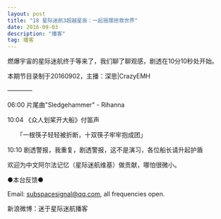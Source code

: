 ```yaml
---
layout: post
title: "18 星际迷航3超越星辰：一起摇摆拯救世界"
date: 2016-09-03
description: "播客"
tag: 播客 
---   
```


燃爆宇宙的星际迷航终于等来了，我们聊了聊观感，剧透在10分10秒处开始。

本期节目录制于20160902，主播：深思|CrazyEMH

————

06:00 片尾曲&quot;Sledgehammer&quot; - Rihanna

10:04 《众人划桨开大船》付笛声

　　「一根筷子轻轻被折断，十双筷子牢牢抱成团」

10:10 剧透警报，我重复，剧透警报，这不是演习，各位船长请升起护盾

欢迎为中文阿尔法记忆（星际迷航维基）做贡献，哪怕很微小。

●本台反馈●

Email: [subspacesignal@qq.com](mailto:subspacesignal@qq.com), all frequencies open.

新浪微博：迷于星际迷航播客